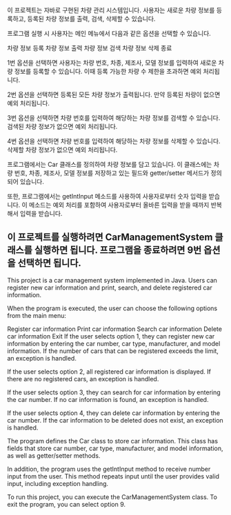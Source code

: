 이 프로젝트는 자바로 구현된 차량 관리 시스템입니다. 사용자는 새로운 차량 정보를 등록하고, 등록된 차량 정보를 출력, 검색, 삭제할 수 있습니다.

프로그램 실행 시 사용자는 메인 메뉴에서 다음과 같은 옵션을 선택할 수 있습니다.

차량 정보 등록
차량 정보 출력
차량 정보 검색
차량 정보 삭제
종료

1번 옵션을 선택하면 사용자는 차량 번호, 차종, 제조사, 모델 정보를 입력하여 새로운 차량 정보를 등록할 수 있습니다. 이때 등록 가능한 차량 수 제한을 초과하면 예외 처리됩니다.

2번 옵션을 선택하면 등록된 모든 차량 정보가 출력됩니다. 만약 등록된 차량이 없으면 예외 처리됩니다.

3번 옵션을 선택하면 차량 번호를 입력하여 해당하는 차량 정보를 검색할 수 있습니다. 검색된 차량 정보가 없으면 예외 처리됩니다.

4번 옵션을 선택하면 차량 번호를 입력하여 해당하는 차량 정보를 삭제할 수 있습니다. 삭제할 차량 정보가 없으면 예외 처리됩니다.

프로그램에서는 Car 클래스를 정의하여 차량 정보를 담고 있습니다. 이 클래스에는 차량 번호, 차종, 제조사, 모델 정보를 저장하고 있는 필드와 getter/setter 메서드가 정의되어 있습니다.

또한, 프로그램에서는 getIntInput 메소드를 사용하여 사용자로부터 숫자 입력을 받습니다. 이 메소드는 예외 처리를 포함하여 사용자로부터 올바른 입력을 받을 때까지 반복해서 입력을 받습니다.

이 프로젝트를 실행하려면 CarManagementSystem 클래스를 실행하면 됩니다. 프로그램을 종료하려면 9번 옵션을 선택하면 됩니다.
----------------------------------------------------------------------------------------------------------------------------------


This project is a car management system implemented in Java. Users can register new car information and print, search, and delete registered car information.

When the program is executed, the user can choose the following options from the main menu:

Register car information
Print car information
Search car information
Delete car information
Exit
If the user selects option 1, they can register new car information by entering the car number, car type, manufacturer, and model information. If the number of cars that can be registered exceeds the limit, an exception is handled.

If the user selects option 2, all registered car information is displayed. If there are no registered cars, an exception is handled.

If the user selects option 3, they can search for car information by entering the car number. If no car information is found, an exception is handled.

If the user selects option 4, they can delete car information by entering the car number. If the car information to be deleted does not exist, an exception is handled.

The program defines the Car class to store car information. This class has fields that store car number, car type, manufacturer, and model information, as well as getter/setter methods.

In addition, the program uses the getIntInput method to receive number input from the user. This method repeats input until the user provides valid input, including exception handling.

To run this project, you can execute the CarManagementSystem class. To exit the program, you can select option 9.
